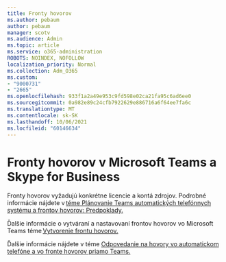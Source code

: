```yaml
---
title: Fronty hovorov
ms.author: pebaum
author: pebaum
manager: scotv
ms.audience: Admin
ms.topic: article
ms.service: o365-administration
ROBOTS: NOINDEX, NOFOLLOW
localization_priority: Normal
ms.collection: Adm_O365
ms.custom:
- "9000731"
- "2665"
ms.openlocfilehash: 933f1a2a49e953c9fd598e02ca21fa95c6ad6ee0
ms.sourcegitcommit: 0a982e89c24cfb7922629e886716a6f64ee7fa6c
ms.translationtype: MT
ms.contentlocale: sk-SK
ms.lasthandoff: 10/06/2021
ms.locfileid: "60146634"
---
```

# <a name="call-queues-in-microsoft-teams-and-skype-for-business"></a>Fronty hovorov v Microsoft Teams a Skype for Business 

Fronty hovorov vyžadujú konkrétne licencie a kontá zdrojov. Podrobné informácie nájdete v [téme Plánovanie Teams automatických telefónnych systému a frontov hovorov: Predpoklady.](https://docs.microsoft.com/microsoftteams/plan-auto-attendant-call-queue#prerequisites) 

Ďalšie informácie o vytváraní a nastavovaní frontov hovorov vo Microsoft Teams téme [Vytvorenie frontu hovorov.](https://docs.microsoft.com/microsoftteams/create-a-phone-system-call-queue) 

Ďalšie informácie nájdete v téme [Odpovedanie na hovory vo automatickom telefóne a vo fronte hovorov priamo Teams.](https://docs.microsoft.com/microsoftteams/answer-auto-attendant-and-call-queue-calls) 